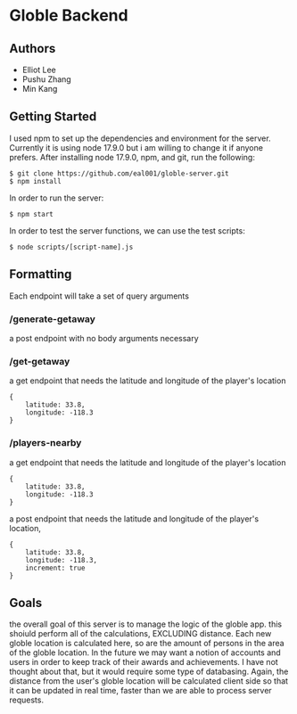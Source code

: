 # Globle Backend #
## Authors ##
- Elliot Lee
- Pushu Zhang
- Min Kang

## Getting Started ##
I used npm to set up the dependencies and environment for the server.
Currently it is using node 17.9.0 but i am willing to change it if anyone prefers.
After installing node 17.9.0, npm, and git, run the following:
```
$ git clone https://github.com/eal001/globle-server.git
$ npm install
```

In order to run the server: 
```
$ npm start
```

In order to test the server functions, we can use the test scripts:
```
$ node scripts/[script-name].js
```

## Formatting ##
Each endpoint will take a set of query arguments

### /generate-getaway ###
a post endpoint with no body arguments necessary


### /get-getaway ###
a get endpoint that needs the latitude and longitude of the player's location
```
{
    latitude: 33.8,
    longitude: -118.3
}
```


### /players-nearby ###
a get endpoint that needs the latitude and longitude of the player's location
```
{
    latitude: 33.8,
    longitude: -118.3
}
```

a post endpoint that needs the latitude and longitude of the player's location,  
```
{
    latitude: 33.8,
    longitude: -118.3,
    increment: true
}
```



## Goals ##
the overall goal of this server is to manage the logic of the globle app. this shoiuld perform all of the calculations, EXCLUDING distance. Each new globle location is calculated here, so are the amount of persons in the area of the globle location. In the future we may want a notion of accounts and users in order to keep track of their awards and achievements. I have not thought about that, but it would require some type of databasing.
Again, the distance from the user's globle location will be calculated client side so that it can be updated in real time, faster than we are able to process server requests.
